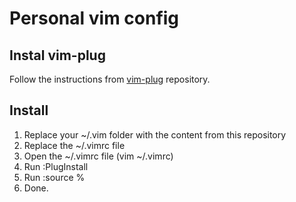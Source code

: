 # Personal vim config

## Instal vim-plug

Follow the instructions from [vim-plug](https://github.com/junegunn/vim-plug) repository.

## Install

1. Replace your ~/.vim folder with the content from this repository
2. Replace the ~/.vimrc file
3. Open the ~/.vimrc file (vim ~/.vimrc)
3. Run :PlugInstall
4. Run :source %
5. Done.
